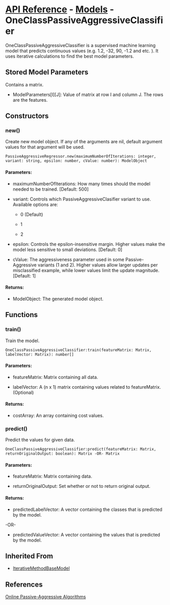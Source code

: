 # [API Reference](../../API.md) - [Models](../Models.md) - OneClassPassiveAggressiveClassifier

OneClassPassiveAggressiveClassifier is a supervised machine learning model that predicts continuous values (e.g. 1.2, -32, 90, -1.2 and etc. ). It uses iterative calculations to find the best model parameters.

## Stored Model Parameters

Contains a matrix.  

* ModelParameters[I][J]: Value of matrix at row I and column J. The rows are the features.

## Constructors

### new()

Create new model object. If any of the arguments are nil, default argument values for that argument will be used.

```
PassiveAggressiveRegressor.new(maximumNumberOfIterations: integer, variant: string, epsilon: number, cValue: number): ModelObject
```

#### Parameters:

* maximumNumberOfIterations: How many times should the model needed to be trained. [Default: 500]

* variant: Controls which PassiveAggressiveClasifier variant to use. Available options are:

    * 0 (Default)
 
    * 1
 
    * 2

* epsilon: Controls the epsilon-insensitive margin. Higher values make the model less sensitive to small deviations. [Default: 0]

* cValue: The aggressiveness parameter used in some Passive-Aggressive variants (1 and 2). Higher values allow larger updates per misclassified example, while lower values limit the update magnitude. [Default: 1]

#### Returns:

* ModelObject: The generated model object.

## Functions

### train()

Train the model.

```
OneClassPassiveAggressiveClassifier:train(featureMatrix: Matrix, labelVector: Matrix): number[]
```

#### Parameters:

* featureMatrix: Matrix containing all data.

* labelVector: A (n x 1) matrix containing values related to featureMatrix. (Optional)

#### Returns:

* costArray: An array containing cost values.

### predict()

Predict the values for given data.

```
OneClassPassiveAggressiveClassifier:predict(featureMatrix: Matrix, returnOriginalOutput: boolean): Matrix -OR- Matrix
```

#### Parameters:

* featureMatrix: Matrix containing data.

* returnOriginalOutput: Set whether or not to return original output.

#### Returns:

* predictedLabelVector: A vector containing the classes that is predicted by the model.

-OR-

* predictedValueVector: A vector containing the values that is predicted by the model.

## Inherited From

* [IterativeMethodBaseModel](IterativeMethodBaseModel.md)

## References

[Online Passive-Aggressive Algorithms](https://jmlr.csail.mit.edu/papers/volume7/crammer06a/crammer06a.pdf)
